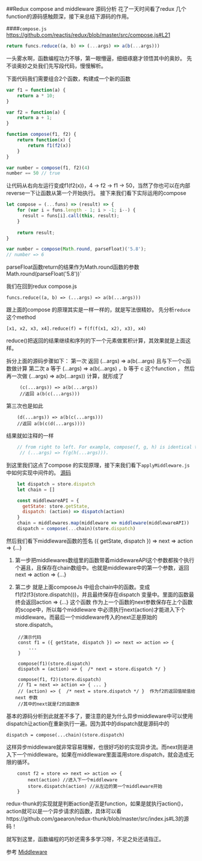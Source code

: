 ##Redux compose and middleware 源码分析
花了一天时间看了redux 几个function的源码感触颇深，接下来总结下源码的作用。

####`compose.js`
https://github.com/reactjs/redux/blob/master/src/compose.js#L21
```javascript
return funcs.reduce((a, b) => (...args) => a(b(...args)))
```
一头雾水啊，函数编程功力不够，第一眼懵逼，细细琢磨才领悟其中的奥妙。
先不谈奥妙之处我们先写段代码，慢慢解析。

下面代码我们需要组合2个函数，构建成一个新的函数
```javascript
var f1 = function(a) {
	return a * 10;
}

var f2 = function(a) {
	return a + 1;
}

function compose(f1, f2) {
	return function(x) {
		return f1(f2(x))
	}
}

var number = compose(f1, f2)(4) 
number == 50 // true
```
让代码从右向左运行变成f1(f2(x))，4 -> f2 -> f1 -> 50，当然了你也可以在内部reverse一下让函数从第一个开始执行。
 接下来我们看下实际运用的compose

```javascript
let compose = (...funs) => (result) => {
	for (var i = funs.length - 1; i > -1; i--) {
      result = funs[i].call(this, result);
    }
    
	return result;
}

var number = compose(Math.round, parseFloat)('5.8');
// number => 6
```
parseFloat函数return的结果作为Math.round函数的参数
Math.round(parseFloat('5.8'))`

我们在回到redux compose.js 

	funcs.reduce((a, b) => (...args) => a(b(...args)))

跟上面的compose 的原理其实是一样一样的，就是写法很精妙。
先分析`reduce` 这个method
	
	[x1, x2, x3, x4].reduce(f) = f(f(f(x1, x2), x3), x4)

reduce()把返回的结果继续和序列的下一个元素做累积计算，其效果就是上面这样。

拆分上面的源码步骤如下：
第一次 返回 (...args) => a(b(...args) 且与下一个c函数做计算
第二次 a 等于 (...args) => a(b(...args) ，b 等于 c 这个function ， 然后再一次做 (...args) => a(b(...args)) 计算，就形成了
		
		 (c(...args)) => a(b(...args))
		 //返回 a(b(c(...args)))
第三次也是如此
	
		(d(...args)) => a(b(c(...args)))
		//返回 a(b(c(d(...args))))

结果就如注释的一样
	
```javascript
	// from right to left. For example, compose(f, g, h) is identical to doing
	 // (...args) => f(g(h(...args))).
```

到这里我们这点了compose 的实现原理，接下来我们看下`applyMiddleware.js`
中如何实现中间件的。
[源码](https://github.com/reactjs/redux/blob/master/src/applyMiddleware.js#L30) 
```javascript
	let dispatch = store.dispatch
    let chain = []

    const middlewareAPI = {
      getState: store.getState,
      dispatch: (action) => dispatch(action)
    }
    chain = middlewares.map(middleware => middleware(middlewareAPI))
    dispatch = compose(...chain)(store.dispatch)
```
然后我们看下middleware函数的签名
({ getState, dispatch }) => next => action => {...}

1. 第一步把middlewares数组里的函数带着middlewareAPI这个参数都挨个执行个遍且，且保存在chain数组中。也就是middleware中的第一个参数，返回 next => action => {...}
2. 第二步 就是上面composeJs 中组合chain中的函数。变成f1(f2(f3(store.dispatch)))，并且最终保存在dispatch 变量中。里面的函数最终会返回action => {...} 这个函数 作为上一个函数的next参数保存在上个函数的scope中，所以每个middleware 中必须执行next(action)才能进入下个middleware。而最后一个middleware传入的next正是原始的store.dispatch。
		
		//演示代码
		const f1 = ({ getState, dispatch }) => next => action => {
			...
		}
		
		compose(f1)(store.dispatch)  
		dispatch = (action) => {  /* next = store.dispatch */ }
		
		compose(f1, f2)(store.dispatch) 
		// f1 = next => action => { ... }
		// (action) => {  /* next = store.dispatch */ }  作为f2的返回值赋值给next 参数
		//其中的next就是f2的函数体

基本的源码分析到此就差不多了，要注意的是为什么异步middleware中可以使用dispatch让action在重新执行一遍。因为其中的dispatch就是源码中的
	
	dispatch = compose(...chain)(store.dispatch)

这样异步middleware就非常容易理解，也很好巧妙的实现异步流。而next则是进入下一个middleware。如果在middleware里面滥用store.dispatch，就会造成无限的循环。
		
		const f2 = store => next => action => {
			next(action) //进入下一个middleware
			store.dispatch(action) //从左边的第一个middleware开始
		}
redux-thunk的实现就是判断action是否是function，如果是就执行action()，action就可以是一个异步请求的函数，具体可以看https://github.com/gaearon/redux-thunk/blob/master/src/index.js#L3的源码！

就写到这里，函数编程的巧妙还需多多学习呀，不足之处还请指正。


参考
[Middleware](http://cn.redux.js.org/docs/advanced/Middleware.html)




